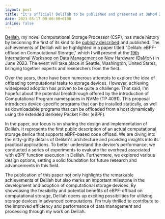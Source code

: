 ```yaml
---
layout: post
title: "It's official! Delilah to be published and presented at DaMoN 2023"
date: 2023-05-17 09:00:00+0100
inline: false
---
```


[Delilah](/projects/delilah/), my novel Computational Storage Processor (CSP), has made history by becoming the first of its kind to be [publicly described](/papers/2023-DaMoN.pdf) and published. The achievements of Delilah will be highlighted in a paper titled "Delilah: eBPF-offload on Computational Storage," which I will present at the [19th International Workshop on Data Management on New Hardware (DaMoN)](https://sites.google.com/view/damon2023/) in June 2023. The event will take place in Seattle, Washington, United States, bringing together experts and researchers from the field.

Over the years, there have been numerous attempts to explore the idea of offloading computational tasks to storage devices. However, achieving widespread adoption has proven to be quite a challenge. That said, I'm hopeful about the potential breakthrough offered by the introduction of Computational Program namespaces in NVMe (TP 4091). This proposal introduces device-specific programs that can be installed statically, as well as downloadable programs that can be offloaded from a host dynamically using the extended Berkeley Packet Filter (eBPF).

In the paper, our focus is on sharing the design and implementation of Delilah. It represents the first public description of an actual computational storage device that supports eBPF-based code offload. We are diving into the nitty-gritty details of Delilah's architecture and providing insights into its practical applications. To better understand the device's performance, we conducted a series of experiments to evaluate the overhead associated with eBPF function execution in Delilah. Furthermore, we explored various design options, setting a solid foundation for future research and advancements in this field.

The publication of this paper not only highlights the remarkable achievements of Delilah but also marks an important milestone in the development and adoption of computational storage devices. By showcasing the feasibility and potential benefits of eBPF-offload on computational storage, Delilah opens up exciting possibilities for utilizing storage devices in advanced computations. I'm truly thrilled to contribute to the improved efficiency and performance of data management and processing through my work on Delilah.